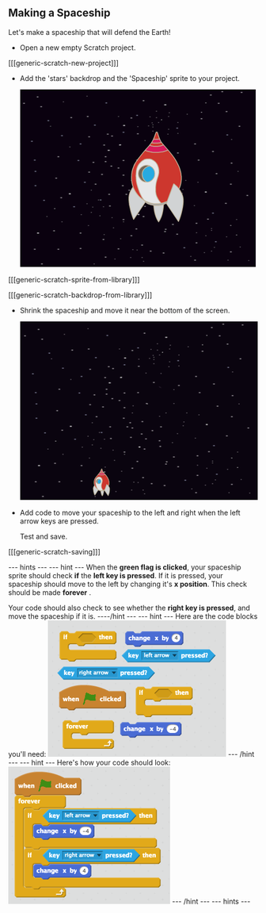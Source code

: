 

## Making a Spaceship

Let's make a spaceship that will defend the Earth!

+ Open a new empty Scratch project.

[[[generic-scratch-new-project]]]

+ Add the 'stars' backdrop and the 'Spaceship' sprite to your project.

	![screenshot](images/invaders-sprites.png)

[[[generic-scratch-sprite-from-library]]]

[[[generic-scratch-backdrop-from-library]]]

+ Shrink the spaceship and move it near the bottom of the screen.

	![screenshot](images/invaders-resize.png)

+ Add code to move your spaceship to the left and right when the left arrow keys are pressed.

 	Test and save.

[[[generic-scratch-saving]]]

--- hints ---
--- hint ---
When the __green flag is clicked__, your spaceship sprite should check __if__ the __left key is pressed__. If it is pressed, your spaceship should move to the left by changing it's __x position__. This check should be made __forever__ .

Your code should also check to see whether the __right key is pressed__, and move the spaceship if it is.
----/hint ---
--- hint ---
Here are the code blocks you'll need:
![screenshot](images/invaders-spaceship-movement-blocks.png)
--- /hint ---
--- hint ---
Here's how your code should look:
![screenshot](images/invaders-spaceship-movement-code.png)
--- /hint ---
--- hints ---
